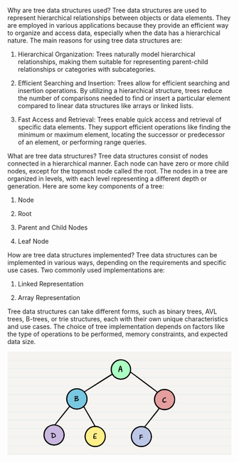 
Why are tree data structures used?
Tree data structures are used to represent hierarchical relationships between objects or data elements. They are employed in various applications because they provide an efficient way to organize and access data, especially when the data has a hierarchical nature. The main reasons for using tree data structures are:

1. Hierarchical Organization: Trees naturally model hierarchical relationships, making them suitable for representing parent-child relationships or categories with subcategories.

2. Efficient Searching and Insertion: Trees allow for efficient searching and insertion operations. By utilizing a hierarchical structure, trees reduce the number of comparisons needed to find or insert a particular element compared to linear data structures like arrays or linked lists.

3. Fast Access and Retrieval: Trees enable quick access and retrieval of specific data elements. They support efficient operations like finding the minimum or maximum element, locating the successor or predecessor of an element, or performing range queries.

What are tree data structures?
Tree data structures consist of nodes connected in a hierarchical manner. Each node can have zero or more child nodes, except for the topmost node called the root. The nodes in a tree are organized in levels, with each level representing a different depth or generation. Here are some key components of a tree:

1. Node

2. Root

3. Parent and Child Nodes

4. Leaf Node

How are tree data structures implemented?
Tree data structures can be implemented in various ways, depending on the requirements and specific use cases. Two commonly used implementations are:

1. Linked Representation

2. Array Representation

Tree data structures can take different forms, such as binary trees, AVL trees, B-trees, or trie structures, each with their own unique characteristics and use cases. The choice of tree implementation depends on factors like the type of operations to be performed, memory constraints, and expected data size.


![Alt text](image.png)